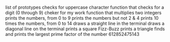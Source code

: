 list of prototypes
checks for uppercase character
function that checks for a digit (0 through 9)
cheker for my work
function that multiplies two integers
prints the numbers, from 0 to 9
prints the numbers but not 2 & 4
prints 10 times the numbers, from 0 to 14
draws a straight line in the terminal
draws a diagonal line on the terminal
prints a square
Fizz-Buzz
prints a triangle
finds and prints the largest prime factor of the number 612852475143
